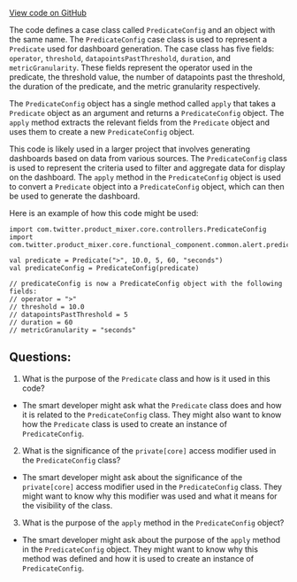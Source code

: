 [View code on GitHub](https://github.com/misbahsy/the-algorithm/product-mixer/core/src/main/scala/com/twitter/product_mixer/core/controllers/PredicateConfig.scala)

The code defines a case class called `PredicateConfig` and an object with the same name. The `PredicateConfig` case class is used to represent a `Predicate` used for dashboard generation. The case class has five fields: `operator`, `threshold`, `datapointsPastThreshold`, `duration`, and `metricGranularity`. These fields represent the operator used in the predicate, the threshold value, the number of datapoints past the threshold, the duration of the predicate, and the metric granularity respectively.

The `PredicateConfig` object has a single method called `apply` that takes a `Predicate` object as an argument and returns a `PredicateConfig` object. The `apply` method extracts the relevant fields from the `Predicate` object and uses them to create a new `PredicateConfig` object.

This code is likely used in a larger project that involves generating dashboards based on data from various sources. The `PredicateConfig` class is used to represent the criteria used to filter and aggregate data for display on the dashboard. The `apply` method in the `PredicateConfig` object is used to convert a `Predicate` object into a `PredicateConfig` object, which can then be used to generate the dashboard.

Here is an example of how this code might be used:

```
import com.twitter.product_mixer.core.controllers.PredicateConfig
import com.twitter.product_mixer.core.functional_component.common.alert.predicate.Predicate

val predicate = Predicate(">", 10.0, 5, 60, "seconds")
val predicateConfig = PredicateConfig(predicate)

// predicateConfig is now a PredicateConfig object with the following fields:
// operator = ">"
// threshold = 10.0
// datapointsPastThreshold = 5
// duration = 60
// metricGranularity = "seconds"
```
## Questions: 
 1. What is the purpose of the `Predicate` class and how is it used in this code?
- The smart developer might ask what the `Predicate` class does and how it is related to the `PredicateConfig` class. They might also want to know how the `Predicate` class is used to create an instance of `PredicateConfig`.

2. What is the significance of the `private[core]` access modifier used in the `PredicateConfig` class?
- The smart developer might ask about the significance of the `private[core]` access modifier used in the `PredicateConfig` class. They might want to know why this modifier was used and what it means for the visibility of the class.

3. What is the purpose of the `apply` method in the `PredicateConfig` object?
- The smart developer might ask about the purpose of the `apply` method in the `PredicateConfig` object. They might want to know why this method was defined and how it is used to create an instance of `PredicateConfig`.
